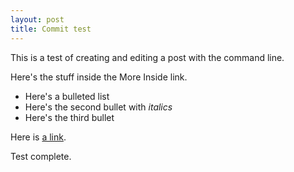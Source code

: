 ```yaml
---
layout: post
title: Commit test
---
```


This is a test of creating and editing a post with the command line.

Here's the stuff inside the More Inside link. 

- Here's a bulleted list
- Here's the second bullet with *italics*
- Here's the third bullet

Here is [a link](http://www.google.com).

Test complete.
